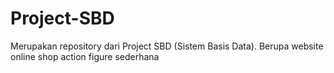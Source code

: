 # Project-SBD
Merupakan repository dari Project SBD (Sistem Basis Data). Berupa website online shop action figure sederhana
